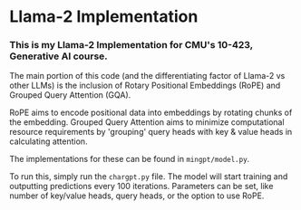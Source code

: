 # Llama-2 Implementation
### This is my Llama-2 Implementation for CMU's 10-423, Generative AI course.

The main portion of this code (and the differentiating factor of Llama-2 vs other LLMs) is the inclusion of Rotary Positional Embeddings (RoPE) and Grouped Query Attention (GQA).

RoPE aims to encode positional data into embeddings by rotating chunks of the embedding. Grouped Query Attention aims to minimize computational resource requirements by 'grouping' query heads with key & value heads in calculating attention.

The implementations for these can be found in `mingpt/model.py`.

To run this, simply run the `chargpt.py` file. The model will start training and outputting predictions every 100 iterations. Parameters can be set, like number of key/value heads, query heads, or the option to use RoPE.
